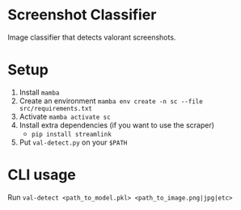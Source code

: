 # Screenshot Classifier

Image classifier that detects valorant screenshots.


# Setup

1. Install `mamba`
2. Create an environment `mamba env create -n sc --file src/requirements.txt`
3. Activate `mamba activate sc`
4. Install extra dependencies (if you want to use the scraper)
    - `pip install streamlink`
5. Put `val-detect.py` on your `$PATH`


# CLI usage

Run `val-detect <path_to_model.pkl> <path_to_image.png|jpg|etc>`

